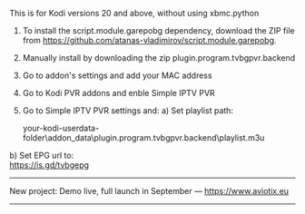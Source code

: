 This is for Kodi versions 20 and above, without using xbmc.python

1. To install the script.module.garepobg dependency, download the ZIP file from https://github.com/atanas-vladimirov/script.module.garepobg.
2. Manually install by downloading the zip plugin.program.tvbgpvr.backend
3. Go to addon's settings and add your MAC address
4. Go to Kodi PVR addons and enble Simple IPTV PVR
5. Go to Simple IPTV PVR settings and:
  a) Set playlist path:

    your-kodi-userdata-folder\addon_data\plugin.program.tvbgpvr.backend\playlist.m3u
  
  b) Set EPG url to:  
    https://is.gd/tvbgepg
    
*************************************************************************    
New project: Demo live, full launch in September — https://www.aviotix.eu
*************************************************************************
